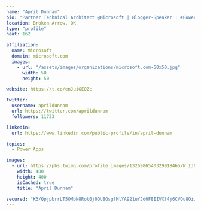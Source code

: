 ```yaml
---
name: "April Dunnam"
bio: "Partner Technical Architect @Microsoft | Blogger-Speaker | #PowerApps, #PowerAutomate, #Office365, #SharePoint | #WIT | #Karaoke Queen"
location: Broken Arrow, OK
type: "profile"
heat: 162

affiliation:
  name: Microsoft
  domain: microsoft.com
  images:
    - url: "/assets/images/organizations/microsoft.com-50x50.jpg"
      width: 50
      height: 50

website: https://t.co/enJuiGEQZc

twitter:
  username: aprildunnam
  url: https://twitter.com/aprildunnam
  followers: 11733

linkedin:
  url: https://www.linkedin.com/public-profile/in/april-dunnam

topics:
  - Power Apps

images:
  - url: https://pbs.twimg.com/profile_images/1326986540329918465/W_IJ6Ih2_400x400.jpg
    width: 400
    height: 400
    isCached: true
    title: "April Dunnam"

secured: "K3/QpjpbrrLT5OMbN8Rot0j0QU8OsgfMlYA921uYJd0F8IIVXf4j6CVOu8OiwqWBWdkzFEeCEWSzM+cDbl0LD/PFd603306FdVV2dM5pcrYKuTBUkhyvy1tMjEHt8C7T4oWcil/cOhnPaHJ+p8q+aczCK+z6tLRISuoNZ1pAB0BYY+X/Sil/ZPfv0JPxWavulsWMV3LQkLyQRFOa3q+vKFP+45KECbK5i+vlnF5yLOVEMuHeovpwznPVEKg31IaDA/ytRzPTPY+PrcTmhqo5TrPhvoXr7iLNvSMSHRvVOgJUPbOqu/v5NsAja6F7gVmwznTo5WG+F1syeBJNZaax7ku9ODmsEt7OB+KgBICd/Em1OcDxqpoC33bBgWw3bWKdeTzzj7yp5sFmXT3BN5AiMLs/fY5BojnOKRavc4SqWUo=;WDWufZ23qb5s4FYaSnbBUg=="
---
```


